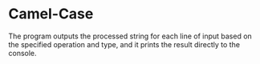 # Camel-Case
The program outputs the processed string for each line of input based on the specified operation and type, and it prints the result directly to the console.
